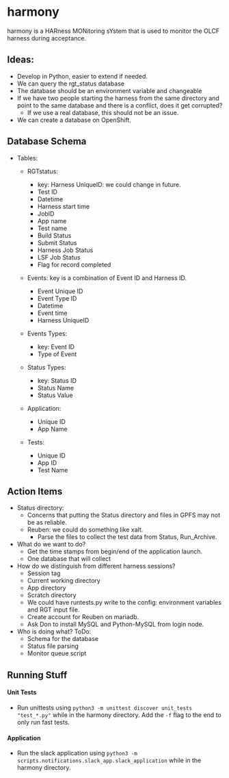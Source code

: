 # harmony

harmony is a HARness MONitoring sYstem that is used to monitor the OLCF harness
during acceptance.

## Ideas:
* Develop in Python, easier to extend if needed.
* We can query the rgt_status database
* The database should be an environment variable and changeable
* If we have two people starting the harness from the same directory and point 
to the same database and there is a conflict, does it get corrupted?
  * If we use a real database, this should not be an issue.
* We can create a database on OpenShift.

## Database Schema
- Tables:
  - RGTstatus: 
    - key: Harness UniqueID: we could change in future.
    - Test ID
    - Datetime
    - Harness start time
    - JobID
    - App name
    - Test name
    - Build Status
    - Submit Status
    - Harness Job Status
    - LSF Job Status
    - Flag for record completed
    
  - Events: key is a combination of Event ID and Harness ID.
    - Event Unique ID
    - Event Type ID
    - Datetime
    - Event time
    - Harness UniqueID   

  - Events Types:
    - key: Event ID
    - Type of Event

  - Status Types:
    - key: Status ID
    - Status Name
    - Status Value
    
  - Application:
    - Unique ID
    - App Name
    
  - Tests:
    - Unique ID
    - App ID
    - Test Name
    
## Action Items
- Status directory:
  - Concerns that putting the Status directory and files in GPFS may not be as
    reliable.
  - Reuben: we could do something like xalt.
    - Parse the files to collect the test data from Status, Run_Archive.
- What do we want to do?
  - Get the time stamps from begin/end of the application launch.
  - One database that will collect 
- How do we distinguish from different harness sessions?
  - Session tag
  - Current working directory
  - App directory
  - Scratch directory
  - We could have runtests.py write to the config: environment variables and RGT
    input file.
  - Create account for Reuben on mariadb.
  - Ask Don to install MySQL and Python-MySQL from login node.
- Who is doing what? ToDo:
  - Schema for the database
  - Status file parsing
  - Monitor queue script

## Running Stuff
#### Unit Tests
- Run unittests using `python3 -m unittest discover unit_tests "test_*.py"` while in the harmony directory. 
Add the `-f` flag to the end to only run fast tests.
  
#### Application
- Run the slack application using `python3 -m scripts.notifications.slack_app.slack_application` while in the harmony directory.